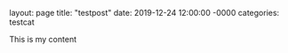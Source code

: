 layout: page 
title: "testpost"
date: 2019-12-24 12:00:00 -0000
categories: testcat

This is my content
